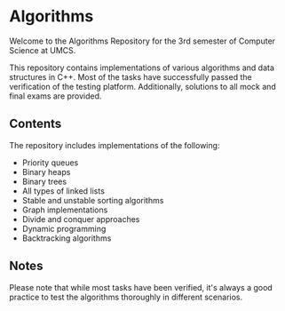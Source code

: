 # Algorithms

Welcome to the Algorithms Repository for the 3rd semester of Computer Science at UMCS.

This repository contains implementations of various algorithms and data structures in C++. Most of the tasks have successfully passed the verification of the testing platform. Additionally, solutions to all mock and final exams are provided.

## Contents

The repository includes implementations of the following:

- Priority queues
- Binary heaps
- Binary trees
- All types of linked lists
- Stable and unstable sorting algorithms
- Graph implementations
- Divide and conquer approaches
- Dynamic programming
- Backtracking algorithms

## Notes

Please note that while most tasks have been verified, it's always a good practice to test the algorithms thoroughly in different scenarios.
